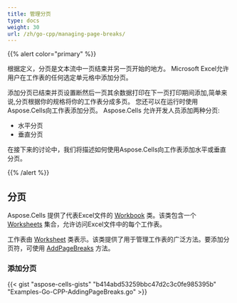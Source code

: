 ```yaml
---
title: 管理分页
type: docs
weight: 30
url: /zh/go-cpp/managing-page-breaks/
---
```


{{% alert color="primary" %}}

根据定义，分页是文本流中一页结束并另一页开始的地方。 Microsoft Excel允许用户在工作表的任何选定单元格中添加分页。 

添加分页已结束并页设置断然后一页其余数据打印在下一页打印期间添加,简单来说,分页根据你的规格将你的工作表分成多页。 您还可以在运行时使用Aspose.Cells向工作表添加分页。 Aspose.Cells 允许开发人员添加两种分页:

- 水平分页
- 垂直分页

在接下来的讨论中，我们将描述如何使用Aspose.Cells向工作表添加水平或垂直分页。

{{% /alert %}}

## **分页**

Aspose.Cells 提供了代表Excel文件的 [Workbook](https://reference.aspose.com/cells/go-cpp/workbook) 类。该类包含一个 [Worksheets](https://reference.aspose.com/cells/go-cpp/worksheetcollection) 集合，允许访问Excel文件中的每个工作表。

工作表由 [Worksheet](https://reference.aspose.com/cells/go-cpp/worksheet/) 类表示。该类提供了用于管理工作表的广泛方法。要添加分页符，可使用 [AddPageBreaks](https://reference.aspose.com/cells/go-cpp/worksheet/addpagebreaks) 方法。

### **添加分页**

{{< gist "aspose-cells-gists" "b414abd53259bbc47d2c3c0fe985395b" "Examples-Go-CPP-AddingPageBreaks.go" >}}
